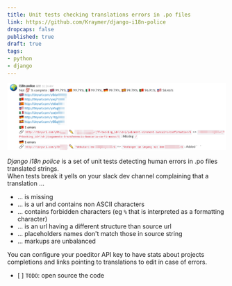 ```yaml
---
title: Unit tests checking translations errors in .po files 
link: https://github.com/Kraymer/django-i18n-police
dropcaps: false
published: true
draft: true
tags:
- python
- django
---
```


![](/public/img/posts/Selection_055.png)

*Django i18n police* is a set of unit tests detecting human errors in .po files translated strings.  
When tests break it yells on your slack dev channel complaining that a translation ...
- ... is missing
- ... is a url and contains non ASCII characters
- ... contains forbidden characters (eg `%` that is interpreted as a formatting character)
- ... is an url having a different structure than source url
- ... placeholders names don't match those in source string 
- ... markups are unbalanced

You can configure your poeditor API key to have stats about projects completions and links pointing to 
translations to edit in case of errors.

- [ ] `TODO`: open source the code
